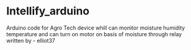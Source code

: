 # Intellify_arduino

Arduino code for Agro Tech device whill can monitor moisture humidity temperature and can turn on motor on basis of moisture through relay
written by - elliot37
